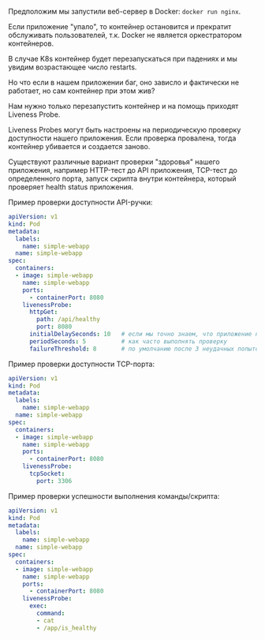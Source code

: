 Предположим мы запустили веб-сервер в Docker: `docker run nginx`.

Если приложение "упало", то контейнер остановится и прекратит обслуживать пользователей, т.к. Docker не является оркестратором контейнеров.

В случае K8s контейнер будет перезапускаться при падениях и мы увидим возрастающее число restarts.

Но что если в нашем приложении баг, оно зависло и фактически не работает, но сам контейнер при этом жив?

Нам нужно только перезапустить контейнер и на помощь приходят Liveness Probe.

Liveness Probes могут быть настроены на периодическую проверку доступности нашего приложения. Если проверка провалена, тогда контейнер убивается и создается заново.

Существуют различные вариант проверки "здоровья" нашего приложения, например HTTP-тест до API приложения, TCP-тест до определенного порта, запуск скрипта внутри контейнера, который проверяет health status приложения.

Пример проверки доступности API-ручки:

```yaml
apiVersion: v1
kind: Pod
metadata:
  labels:
    name: simple-webapp
  name: simple-webapp
spec:
  containers:
  - image: simple-webapp
    name: simple-webapp
    ports:
      - containerPort: 8080
    livenessProbe:
      httpGet:
        path: /api/healthy
        port: 8080
      initialDelaySeconds: 10   # если мы точно знаем, что приложение поднимается минимум 10 секунд, то можем задать интервал задержки перед проверкой
      periodSeconds: 5          # как часто выполнять проверку
      failureThreshold: 8       # по умолчанию после 3 неудачных попыток проба останавливается, можем переопределить на большее число попыток
```

Пример проверки доступности TCP-порта:

```yaml
apiVersion: v1
kind: Pod
metadata:
  labels:
    name: simple-webapp
  name: simple-webapp
spec:
  containers:
  - image: simple-webapp
    name: simple-webapp
    ports:
      - containerPort: 8080
    livenessProbe:
      tcpSocket:
        port: 3306
```

Пример проверки успешности выполнения команды/скрипта:

```yaml
apiVersion: v1
kind: Pod
metadata:
  labels:
    name: simple-webapp
  name: simple-webapp
spec:
  containers:
  - image: simple-webapp
    name: simple-webapp
    ports:
      - containerPort: 8080
    livenessProbe:
      exec:
        command:
        - cat
        - /app/is_healthy
```